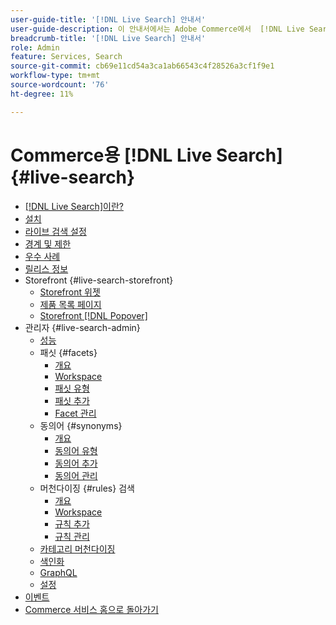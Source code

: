 ```yaml
---
user-guide-title: '[!DNL Live Search] 안내서'
user-guide-description: 이 안내서에서는 Adobe Commerce에서  [!DNL Live Search] 을(를) 사용하는 방법에 대한 자세한 지침을 제공합니다.
breadcrumb-title: '[!DNL Live Search] 안내서'
role: Admin
feature: Services, Search
source-git-commit: cb69e11cd54a3ca1ab66543c4f28526a3cf1f9e1
workflow-type: tm+mt
source-wordcount: '76'
ht-degree: 11%

---
```


# Commerce용 [!DNL Live Search] {#live-search}

- [ [!DNL Live Search]이란?](overview.md)
- [설치](install.md)
- [라이브 검색 설정](workspace.md)
- [경계 및 제한](boundaries-limits.md)
- [우수 사례](best-practice.md)
- [릴리스 정보](release-notes.md)
- Storefront {#live-search-storefront}
   - [Storefront 위젯](storefront-widgets.md)
   - [제품 목록 페이지](plp-styling.md)
   - [Storefront [!DNL Popover]](storefront-popover.md)
- 관리자 {#live-search-admin}
   - [성능](performance.md)
   - 패싯 {#facets}
      - [개요](facets.md)
      - [Workspace](faceting-workspace.md)
      - [패싯 유형](facets-type.md)
      - [패싯 추가](facets-add.md)
      - [Facet 관리](facets-manage.md)
   - 동의어 {#synonyms}
      - [개요](synonyms.md)
      - [동의어 유형](synonyms-type.md)
      - [동의어 추가](synonyms-add.md)
      - [동의어 관리](synonyms-manage.md)
   - 머천다이징 {#rules} 검색
      - [개요](rules.md)
      - [Workspace](rules-workspace.md)
      - [규칙 추가](rules-add.md)
      - [규칙 관리](rules-manage.md)
   - [카테고리 머천다이징](category-merch.md)
   - [색인화](indexing.md)
   - [GraphQL](graphql.md)
   - [설정](settings.md)
- [이벤트](events.md)
- [Commerce 서비스 홈으로 돌아가기](https://experienceleague.adobe.com/docs/commerce/user-guides/home.html)